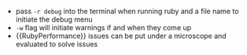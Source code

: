 * pass `-r debug` into the terminal when running ruby and a file name to initiate the debug menu
* `-w` flag will initiate warnings if and when they come up
* {{RubyPerformance}} issues can be put under a microscope and evaluated to solve issues